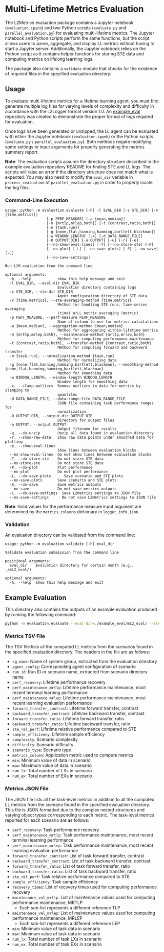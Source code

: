 # Multi-Lifetime Metrics Evaluation

The L2Metrics evaluation package contains a Jupyter notebook (`evaluation.ipynb`) and two Python scripts (`evaluate.py` and `parallel_evaluation.py`) for evaluating multi-lifetime metrics. The Jupyter notebook and Python scripts perform the same functions, but the script allows users to parse, aggregate, and display LL metrics without having to start a Jupyter server. Additionally, the Jupyter notebook relies on the Python script as it contains helper functions for storing STE data and computing metrics on lifelong learning logs.

The package also contains a `validate` module that checks for the existence of required files in the specified evaluation directory.

## Usage

To evaluate multi-lifetime metrics for a lifetime learning agent, you must first generate multiple log files for varying levels of complexity and difficulty in accordance with the L2Logger format version 1.0. An [example_eval](https://github.com/darpa-l2m/example_eval) repository was created to demonstrate the proper format of logs required for evaluation.

Once logs have been generated or unzipped, the LL agent can be evaluated with either the Jupyter notebook (`evaluation.ipynb`) or the Python scripts (`evaluate.py` / `parallel_evaluation.py`). Both methods require modifying some settings or input arguments for properly generating the metrics summary report.

**Note**: The evaluation scripts assume the directory structure described in the example evaluation repository README for finding STE and LL logs. The scripts will raise an error if the directory structure does not match what is expected. You may also need to modify the `eval_dir` variable in `process_evaluation` of `parallel_evaluation.py` in order to properly locate the log files.

### Command-Line Execution

```
usage: python -m evaluation.evaluate [-h] -l EVAL_DIR [-s STE_DIR] [-v {time,metrics}]
                   [-p PERF_MEASURE] [-a {mean,median}]
                   [-m {mrtlp,mrlep,both}] [-t {contrast,ratio,both}]
                   [-n {task,run}]
                   [-g {none,flat,hanning,hamming,bartlett,blackman}]
                   [-w WINDOW_LENGTH] [-x] [-d DATA_RANGE_FILE]
                   [-O OUTPUT_DIR] [-o OUTPUT] [-u] [-r] [-e]
                   [--no-show-eval-lines] [-T] [--no-store-ste] [-P]
                   [--no-plot] [-L] [--no-save-plots] [-S] [--no-save] [-C]
                   [--no-save-settings]

Run L2M evaluation from the command line

optional arguments:
  -h, --help            show this help message and exit
  -l EVAL_DIR, --eval-dir EVAL_DIR
                        Evaluation directory containing logs
  -s STE_DIR, --ste-dir STE_DIR
                        Agent configuration directory of STE data
  -v {time,metrics}, --ste-averaging-method {time,metrics}
                        Method for handling STE runs, time-series averaging
                        (time) orLL metric averaging (metric)
  -p PERF_MEASURE, --perf-measure PERF_MEASURE
                        Name of column to use for metrics calculations
  -a {mean,median}, --aggregation-method {mean,median}
                        Method for aggregating within-lifetime metrics
  -m {mrtlp,mrlep,both}, --maintenance-method {mrtlp,mrlep,both}
                        Method for computing performance maintenance
  -t {contrast,ratio,both}, --transfer-method {contrast,ratio,both}
                        Method for computing forward and backward transfer
  -n {task,run}, --normalization-method {task,run}
                        Method for normalizing data
  -g {none,flat,hanning,hamming,bartlett,blackman}, --smoothing-method {none,flat,hanning,hamming,bartlett,blackman}
                        Method for smoothing data
  -w WINDOW_LENGTH, --window-length WINDOW_LENGTH
                        Window length for smoothing data
  -x, --clamp-outliers  Remove outliers in data for metrics by clamping to
                        quantiles
  -d DATA_RANGE_FILE, --data-range-file DATA_RANGE_FILE
                        JSON file containing task performance ranges for
                        normalization
  -O OUTPUT_DIR, --output-dir OUTPUT_DIR
                        Directory for output files
  -o OUTPUT, --output OUTPUT
                        Output filename for results
  -u, --do-unzip        Unzip all data found in evaluation directory
  -r, --show-raw-data   Show raw data points under smoothed data for plotting
  -e, --show-eval-lines
                        Show lines between evaluation blocks
  --no-show-eval-lines  Do not show lines between evaluation blocks
  -T, --do-store-ste    Do not store STE data
  --no-store-ste        Do not store STE data
  -P, --do-plot         Plot performance
  --no-plot             Do not plot performance
  -L, --do-save-plots      Save scenario and STE plots
  --no-save-plots       Save scenario and STE plots
  -S, --do-save         Save metrics outputs
  --no-save             Do not save metrics outputs
  -C, --do-save-settings  Save L2Metrics settings to JSON file
  --no-save-settings      Do not save L2Metrics settings to JSON file
```

**Note**: Valid values for the performance measure input argument are determined by the `metrics_columns` dictionary in `logger_info.json`.

### Validation

An evaluation directory can be validated from the command line:

```
usage: python -m evaluation.validate [-h] eval_dir

Validate evaluation submission from the command line

positional arguments:
  eval_dir    Evaluation directory for certain month (e.g., ./m12_eval/)

optional arguments:
  -h, --help  show this help message and exit
```

## Example Evaluation

This directory also contains the outputs of an example evaluation produced by running the following command:

```bash
python -m evaluation.evaluate --eval-dir=./example_eval/m12_eval/ --ste-dir=agent_config --perf-measure=performance --maintenance-method=both --transfer-method=both --output-dir=example_results/normalized/example_normalized --output=example_metrics_normalized
```

### Metrics TSV File

The TSV file lists all the computed LL metrics from the scenarios found in the specified evaluation directory. The headers in the file are as follows:

- `sg_name`: Name of system group, extracted from the evaluation directory
- `agent_config`: Corresponding agent configuration of scenario
- `run_id`: Run ID or scenario name, extracted from scenario directory name
- `perf_recovery`: Lifetime performance recovery
- `perf_maintenance_mrtlp`: Lifetime performance maintenance, most recent terminal learning performance
- `perf_maintenance_mrlep`: Lifetime performance maintenance, most recent learning evaluation performance
- `forward_transfer_contrast`: Lifetime forward transfer, contrast
- `backward_transfer_contrast`: Lifetime backward transfer, contrast
- `forward_transfer_ratio`: Lifetime forward transfer, ratio
- `backward_transfer_ratio`: Lifetime backward transfer, ratio
- `ste_rel_perf`: Lifetime relative performance compared to STE
- `sample_efficiency`: Lifetime sample efficiency
- `complexity`: Scenario complexity
- `difficulty`: Scenario difficulty
- `scenario_type`: Scenario type
- `metrics_column`: Application metric used to compute metrics
- `min`: Minimum value of data in scenario
- `max`: Maximum value of data in scenario
- `num_lx`: Total number of LXs in scenario
- `num_ex`: Total number of EXs in scenario

### Metrics JSON File

The JSON file lists all the task-level metrics in addition to all the computed LL metrics from the scenario found in the specified evaluation directory. This file is JSON formatted due to the complex nested structures and varying object types corresponding to each metric. The task-level metrics reported for each scenario are as follows:

- `perf_recovery`: Task performance recovery
- `perf_maintenance_mrtlp`: Task performance maintenance, most recent terminal learning performance
- `perf_maintenance_mrlep`: Task performance maintenance, most recent learning evaluation performance
- `forward_transfer_contrast`: List of task forward transfer, contrast
- `backward_transfer_contrast`: List of task backward transfer, contrast
- `forward_transfer_ratio`: List of task forward transfer, ratio
- `backward_transfer_ratio`: List of task backward transfer, ratio
- `ste_rel_perf`: Task relative performance compared to STE
- `sample_efficiency`: Task sample efficiency
- `recovery_times`: List of recovery times used for computing performance recovery
- `maintenance_val_mrtlp`: List of maintenance values used for computing performance maintenance, MRTLP
  - Each sub-list represents a different reference TLP
- `maintenance_val_mrlep`: List of maintenance values used for computing performance maintenance, MRLEP
  - Each sub-list represents a different reference LEP
- `min`: Minimum value of task data in scenario
- `max`: Minimum value of task data in scenario
- `num_lx`: Total number of task LXs in scenario
- `num_ex`: Total number of task EXs in scenario
